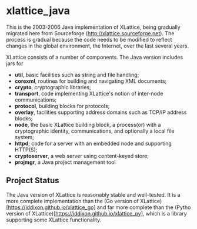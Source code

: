 <h1 class="libTop">xlattice_java</h1>

This is the 2003-2006 Java implementation of XLattice, being gradually
migrated here from Sourceforge (http://xlattice.sourceforge.net).  The
process is gradual because the code needs to be modified to reflect
changes in the global environment, the Internet, over the last several
years.

XLattice consists of a number of components.  The Java version includes
jars for 

* **util**, basic facilities such as string and file handling;
* **corexml**, routines for building and navigating XML documents;
* **crypto**, cryptographic libraries;
* **transport**, code implementing XLattice's notion of inter-node communications;
* **protocol**, building blocks for protocols;
* **overlay**, facilities supporting address domains such as TCP/IP address blocks;
* **node**, the basic XLattice building block, a process(or) with a cryptographic identity, communications, and optionally a local file system;
* **httpd**; code for a server with an embedded node and supporting HTTP(S);
* **cryptoserver**, a web server using content-keyed store;
* **projmgr**, a Java project management tool

## Project Status

The Java version of XLattice is reasonably stable and well-tested.
It is a more complete implementation than the 
(Go version of XLattice)[https://jddixon.github.io/xlattice_go]
and far more complete than the
(Pytho version of XLattice)[https://jddixon.github.io/xlattice_py],
which is a library supporting some XLattice functionality.


